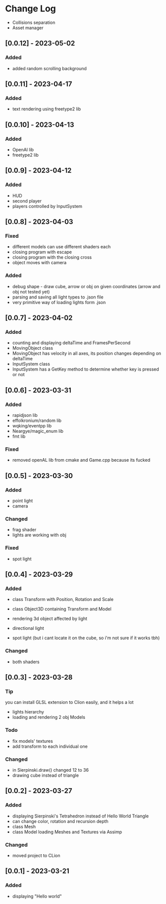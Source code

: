 # Change Log

- Collisions separation
- Asset manager

## [0.0.12] - 2023-05-02
### Added
- added random scrolling background

## [0.0.11] - 2023-04-17
### Added
- text rendering using freetype2 lib

## [0.0.10] - 2023-04-13
### Added
- OpenAl lib
- freetype2 lib

## [0.0.9] - 2023-04-12
### Added
- HUD
- second player
- players controlled by InputSystem

## [0.0.8] - 2023-04-03
### Fixed
- different models can use different shaders each
- closing program with escape
- closing program with the closing cross
- object moves with camera

### Added
- debug shape - draw cube, arrow or obj on given coordinates (arrow and obj not tested yet)
- parsing and saving all light types to .json file
- very primitive way of loading lights form .json



## [0.0.7] - 2023-04-02
### Added
- counting and displaying deltaTime and FramesPerSecond
- MovingObject class
- MovingObject has velocity in all axes, its position changes depending on deltaTime 
- InputSystem class
- InputSystem has a GetKey method to determine whether key is pressed or not

## [0.0.6] - 2023-03-31

### Added
- rapidjson lib
- effolkronium/random lib
- wqking/eventpp lib
- Neargye/magic_enum lib
- fmt lib

### Fixed
- removed openAL lib from cmake and Game.cpp because its fucked

## [0.0.5] - 2023-03-30
### Added
- point light
- camera 

### Changed
- frag shader
- lights are working with obj

### Fixed
- spot light

## [0.0.4] - 2023-03-29
### Added
- class Transform with Position, Rotation and Scale
- class Object3D containing Transform and Model
- rendering 3d object affected by light

- directional light
- spot light (but i cant locate it on the cube, so i'm not sure if it works tbh)
### Changed
- both shaders

## [0.0.3] - 2023-03-28
### Tip
you can install GLSL extension to Clion easily, and it helps a lot


- lights hierarchy
- loading and rendering 2 obj Models

### Todo
- fix models' textures
- add transform to each individual one

### Changed
- in Sierpinski.draw() changed 12 to 36
- drawing cube instead of triangle

## [0.0.2] - 2023-03-27

### Added
- displaying Sierpinski's Tetrahedron instead of Hello World Triangle
- can change color, rotation and recursion depth
- class Mesh
- class Model loading Meshes and Textures via Assimp
### Changed
- moved project to CLion

## [0.0.1] - 2023-03-21

### Added
- displaying "Hello world"

